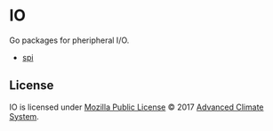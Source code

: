 # IO

Go packages for pheripheral I/O.

* [spi][spi]

## License

IO is licensed under [Mozilla Public License][mpl] © 2017 [Advanced Climate
System][acs].

[acs]: http://advancedclimate.nl
[mpl]: LICENSE
[spi]: spi/adc
